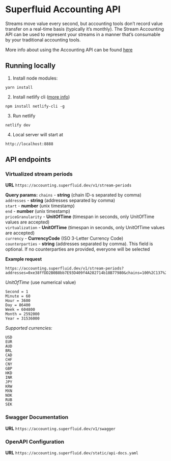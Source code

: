 # Superfluid Accounting API

Streams move value every second, but accounting tools don’t record value transfer on a real-time basis (typically it’s monthly). The Stream Accounting API can be used to represent your streams in a manner that’s consumable by your traditional accounting tools.

More info about using the Accounting API can be found [here](https://superfluidhq.notion.site/Using-the-Stream-Accounting-API-3d161745acfe4750acf43c546f84c724)


## Running locally

1) Install node modules:
```
yarn install
```

2) Install netlify cli ([more info](https://docs.netlify.com/cli/get-started/))
```
npm install netlify-cli -g
```

3) Run netlify
```
netlify dev
```

4) Local server will start at
```
http://localhost:8888
```

## API endpoints

### Virtualized stream periods

**URL**
`https://accounting.superfluid.dev/v1/stream-periods`

**Query params:**
`chains` - **string** (chain ID-s separated by comma) <br />
`addresses` - **string** (addresses separated by comma) <br />
`start` - **number** (unix timestamp) <br />
`end` - **number** (unix timestamp) <br />
`priceGranularity` - **UnitOfTime** (timespan in seconds, only UnitOfTime values are accepted) <br />
`virtualization` - **UnitOfTime** (timespan in seconds, only UnitOfTime values are accepted) <br />
`currency` - **CurrencyCode** (ISO 3-Letter Currency Code) <br />
`counterparties` - **string** (addresses separated by comma). This field is optional. If no counterparties are provided, everyone will be selected <br />

**Example request**
```
https://accounting.superfluid.dev/v1/stream-periods?addresses=0xe38ffDD2B0B8bb7E93D409f4A282714b18B77980&chains=100%2C137%2C10%2C42161%2C43114%2C56&start=1638309600&end=1669845599&priceGranularity=86400&virtualization=2592000&currency=USD&counterparties=0x7BDa037dFdf9CD9Ad261D27f489924aebbcE71Ac%2C0x7269B0c7C831598465a9EB17F6c5a03331353dAF
```

*UnitOfTime* (use numerical value)
```
Second = 1
Minute = 60
Hour = 3600
Day = 86400
Week = 604800
Month = 2592000
Year = 31536000
```

*Supported currencies:*
```
USD
EUR
AUD
BRL
CAD
CHF
CNY
GBP
HKD
INR
JPY
KRW
MXN
NOK
RUB
SEK
```

### Swagger Documentation

**URL**
`https://accounting.superfluid.dev/v1/swagger`

### OpenAPI Configuration

**URL**
`https://accounting.superfluid.dev/static/api-docs.yaml`